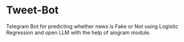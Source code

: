 # Tweet-Bot
Telegram Bot for predicting whether news is Fake or Not using Logistic Regression and open LLM with the help of aiogram module.
